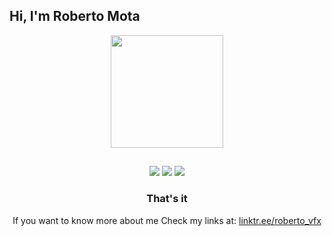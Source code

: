 ## Hi, I'm Roberto Mota
<div align="center">
  <a href="https://github.com/roberto-vfx">
  <img height="180em" src="https://github-readme-stats.vercel.app/api?username=roberto-vfx&show_icons=true&theme=dark&include_all_commits=true&count_private=true"/>
 
  
  ##
 
<div> 
  <a href="https://instagram.com/roberto_vfx" target="_blank"><img src="https://img.shields.io/badge/-Instagram-%23E4405F?style=for-the-badge&logo=instagram&logoColor=white" target="_blank"></a>
    <a href="https://www.linkedin.com/in/rafaella-ballerini-45875016a" target="_blank"><img src="https://img.shields.io/badge/-twitter-%230077B5?style=for-the-badge&logo=twitter&logoColor=white" target="_blank"></a> 
  <a href = "mailto:conta.robertomota@gmail.com"><img src="https://img.shields.io/badge/-Gmail-%23333?style=for-the-badge&logo=gmail&logoColor=white" target="_blank"></a>
 
  ### That's it
  
  If you want to know more about me Check my links at: [linktr.ee/roberto_vfx](https://linktr.ee/roberto_vfx)
